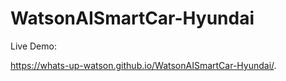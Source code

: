 # WatsonAISmartCar-Hyundai

Live Demo:

 https://whats-up-watson.github.io/WatsonAISmartCar-Hyundai/.
